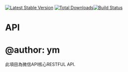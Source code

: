 [![Latest Stable Version](https://poser.pugx.org/ym1623/node_wx/version.png)](https://packagist.org/ym1623/node_wx) [![Total Downloads](https://poser.pugx.org/ym1623/node_wx/d/total.png)](https://packagist.org/packages/ym1623/node_wx)[![Build Status](https://travis-ci.org/ym1623/node_wx.png?branch=master)](https://travis-ci.org/ym1623/node_wx)
# API
# @author: ym
此項目為微信API核心RESTFUL API.